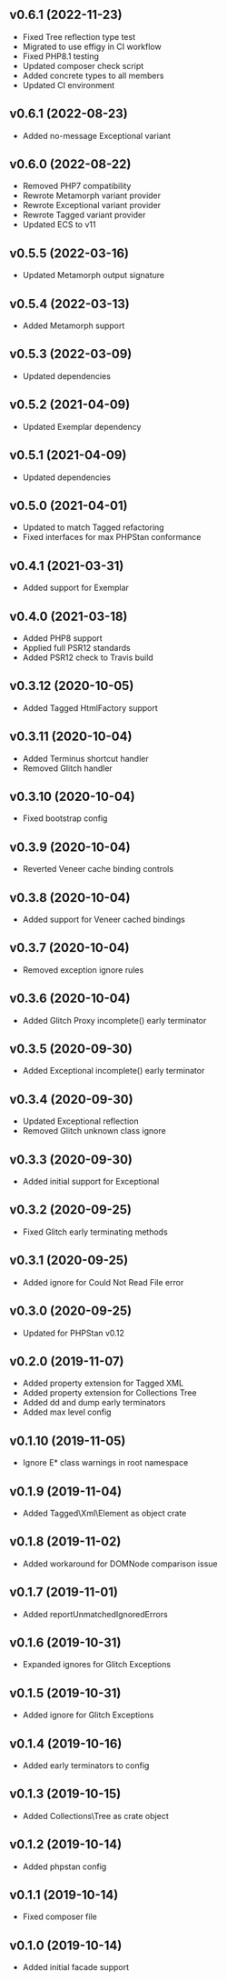 ## v0.6.1 (2022-11-23)
* Fixed Tree reflection type test
* Migrated to use effigy in CI workflow
* Fixed PHP8.1 testing
* Updated composer check script
* Added concrete types to all members
* Updated CI environment

## v0.6.1 (2022-08-23)
* Added no-message Exceptional variant

## v0.6.0 (2022-08-22)
* Removed PHP7 compatibility
* Rewrote Metamorph variant provider
* Rewrote Exceptional variant provider
* Rewrote Tagged variant provider
* Updated ECS to v11

## v0.5.5 (2022-03-16)
* Updated Metamorph output signature

## v0.5.4 (2022-03-13)
* Added Metamorph support

## v0.5.3 (2022-03-09)
* Updated dependencies

## v0.5.2 (2021-04-09)
* Updated Exemplar dependency

## v0.5.1 (2021-04-09)
* Updated dependencies

## v0.5.0 (2021-04-01)
* Updated to match Tagged refactoring
* Fixed interfaces for max PHPStan conformance

## v0.4.1 (2021-03-31)
* Added support for Exemplar

## v0.4.0 (2021-03-18)
* Added PHP8 support
* Applied full PSR12 standards
* Added PSR12 check to Travis build

## v0.3.12 (2020-10-05)
* Added Tagged HtmlFactory support

## v0.3.11 (2020-10-04)
* Added Terminus shortcut handler
* Removed Glitch handler

## v0.3.10 (2020-10-04)
* Fixed bootstrap config

## v0.3.9 (2020-10-04)
* Reverted Veneer cache binding controls

## v0.3.8 (2020-10-04)
* Added support for Veneer cached bindings

## v0.3.7 (2020-10-04)
* Removed exception ignore rules

## v0.3.6 (2020-10-04)
* Added Glitch Proxy incomplete() early terminator

## v0.3.5 (2020-09-30)
* Added Exceptional incomplete() early terminator

## v0.3.4 (2020-09-30)
* Updated Exceptional reflection
* Removed Glitch unknown class ignore

## v0.3.3 (2020-09-30)
* Added initial support for Exceptional

## v0.3.2 (2020-09-25)
* Fixed Glitch early terminating methods

## v0.3.1 (2020-09-25)
* Added ignore for Could Not Read File error

## v0.3.0 (2020-09-25)
* Updated for PHPStan v0.12

## v0.2.0 (2019-11-07)
* Added property extension for Tagged XML
* Added property extension for Collections Tree
* Added dd and dump early terminators
* Added max level config

## v0.1.10 (2019-11-05)
* Ignore E* class warnings in root namespace

## v0.1.9 (2019-11-04)
* Added Tagged\Xml\Element as object crate

## v0.1.8 (2019-11-02)
* Added workaround for DOMNode comparison issue

## v0.1.7 (2019-11-01)
* Added reportUnmatchedIgnoredErrors

## v0.1.6 (2019-10-31)
* Expanded ignores for Glitch Exceptions

## v0.1.5 (2019-10-31)
* Added ignore for Glitch Exceptions

## v0.1.4 (2019-10-16)
* Added early terminators to config

## v0.1.3 (2019-10-15)
* Added Collections\Tree as crate object

## v0.1.2 (2019-10-14)
* Added phpstan config

## v0.1.1 (2019-10-14)
* Fixed composer file

## v0.1.0 (2019-10-14)
* Added initial facade support
